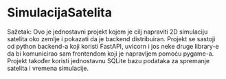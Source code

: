 # SimulacijaSatelita
 
Sažetak:
Ovo je jednostavni projekt kojem je cilj napraviti 2D simulaciju satelita oko zemlje i pokazati da je backend distribuiran. Projekt se sastoji od python backend-a koji koristi FastAPI, uvicorn i jos neke druge library-e da bi komunicirao sam frontendom koji je napravljem pomoću pygame-a. Projekt također koristi jednostavnu SQLite bazu podataka za spremanje satelita i vremena simulacije.
